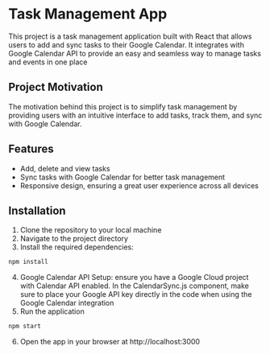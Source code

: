 # Task Management App
This project is a task management application built with React that allows users to add and sync tasks to their Google Calendar. It integrates with Google Calendar API to provide an easy and seamless way to manage tasks and events in one place

## Project Motivation
The motivation behind this project is to simplify task management by providing users with an intuitive interface to add tasks, track them, and sync with Google Calendar.

## Features
- Add, delete and view tasks
- Sync tasks with Google Calendar for better task management
- Responsive design, ensuring a great user experience across all devices

## Installation
1. Clone the repository to your local machine
2. Navigate to the project directory
3. Install the required dependencies:
```bash
npm install
```
4. Google Calendar API Setup: ensure you have a Google Cloud project with Calendar API enabled. In the CalendarSync.js component, make sure to place your Google API key directly in the code when using the Google Calendar integration
5. Run the application
```bash
npm start
```
6. Open the app in your browser at http://localhost:3000
   
